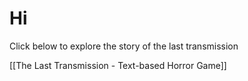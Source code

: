 # Hi
Click below to explore the story of the last transmission

[[The Last Transmission - Text-based Horror Game]]